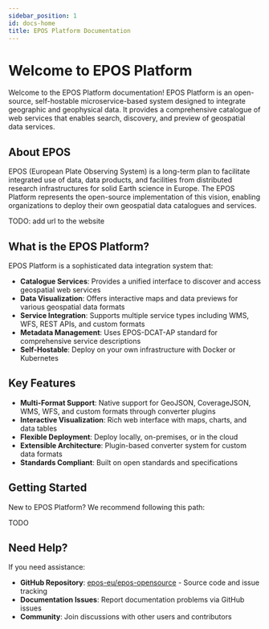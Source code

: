 ```yaml
---
sidebar_position: 1
id: docs-home
title: EPOS Platform Documentation
---
```


# Welcome to EPOS Platform

Welcome to the EPOS Platform documentation! EPOS Platform is an open-source, self-hostable microservice-based system designed to integrate geographic and geophysical data. It provides a comprehensive catalogue of web services that enables search, discovery, and preview of geospatial data services.

## About EPOS

EPOS (European Plate Observing System) is a long-term plan to facilitate integrated use of data, data products, and facilities from distributed research infrastructures for solid Earth science in Europe. The EPOS Platform represents the open-source implementation of this vision, enabling organizations to deploy their own geospatial data catalogues and services.

TODO: add url to the website

## What is the EPOS Platform?

EPOS Platform is a sophisticated data integration system that:

- **Catalogue Services**: Provides a unified interface to discover and access geospatial web services
- **Data Visualization**: Offers interactive maps and data previews for various geospatial data formats
- **Service Integration**: Supports multiple service types including WMS, WFS, REST APIs, and custom formats
- **Metadata Management**: Uses EPOS-DCAT-AP standard for comprehensive service descriptions
- **Self-Hostable**: Deploy on your own infrastructure with Docker or Kubernetes

## Key Features

- **Multi-Format Support**: Native support for GeoJSON, CoverageJSON, WMS, WFS, and custom formats through converter plugins
- **Interactive Visualization**: Rich web interface with maps, charts, and data tables
- **Flexible Deployment**: Deploy locally, on-premises, or in the cloud
- **Extensible Architecture**: Plugin-based converter system for custom data formats
- **Standards Compliant**: Built on open standards and specifications

## Getting Started

New to EPOS Platform? We recommend following this path:

TODO

## Need Help?

If you need assistance:

- **GitHub Repository**: [epos-eu/epos-opensource](https://github.com/epos-eu/epos-opensource) - Source code and issue tracking
- **Documentation Issues**: Report documentation problems via GitHub issues
- **Community**: Join discussions with other users and contributors
